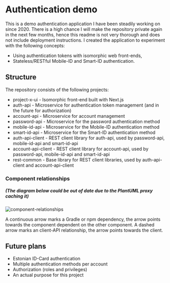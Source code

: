 # Authentication demo

This is a demo authentication application I have been steadily working on since 2020. There is a high chance I will make the repository private again in the next few months, hence this readme is not very thorough and does not include deployment instructions. I created the application to experiment with the following concepts:

- Using authentication tokens with isomorphic web front-ends,
- Stateless/RESTful Mobile-ID and Smart-ID authentication.

## Structure

The repository consists of the following projects:

- project-x-ui - Isomorphic front-end built with Next.js
- auth-api - Microservice for authentication token management (and in the future for authorization)
- account-api - Microservice for account management
- password-api - Microservice for the password authentication method
- mobile-id-api - Microservice for the Mobile-ID authentication method
- smart-id-api - Microservice for the Smart-ID authentication method
- auth-api-client - REST client library for auth-api, used by password-api, mobile-id-api and smart-id-api
- account-api-client - REST client library for account-api, used by password-api, mobile-id-api and smart-id-api
- rest-common - Base library for REST client libraries, used by auth-api-client and account-api-client

### Component relationships

##### (The diagram below could be out of date due to the PlantUML proxy caching it)

![component-relationships](http://www.plantuml.com/plantuml/proxy?cache=no&src=https://raw.githubusercontent.com/kristoisberg/auth-demo/master/component-relationships.iuml)

A continuous arrow marks a Gradle or npm dependency, the arrow points towards the component dependent on the other component. A dashed arrow marks an client-API relationship, the arrow points towards the client.

## Future plans

- Estonian ID-Card authentication
- Multiple authentication methods per account
- Authorization (roles and privileges)
- An actual purpose for this project
